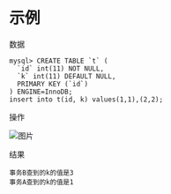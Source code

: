



# 示例

数据

    mysql> CREATE TABLE `t` (
      `id` int(11) NOT NULL,
      `k` int(11) DEFAULT NULL,
      PRIMARY KEY (`id`)
    ) ENGINE=InnoDB;
    insert into t(id, k) values(1,1),(2,2);

操作    
 
![图片]()


结果

    事务B查到的k的值是3
    事务A查到的k的值是1
 
   